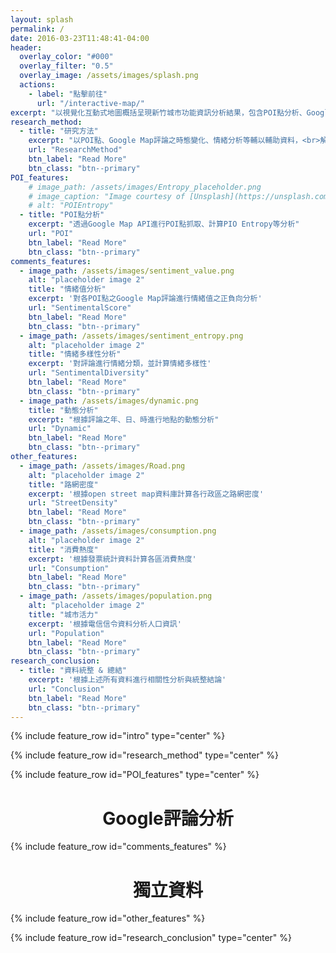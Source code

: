```yaml
---
layout: splash
permalink: /
date: 2016-03-23T11:48:41-04:00
header:
  overlay_color: "#000"
  overlay_filter: "0.5"
  overlay_image: /assets/images/splash.png
  actions:
    - label: "點擊前往"
      url: "/interactive-map/"
excerpt: "以視覺化互動式地圖概括呈現新竹城市功能資訊分析結果，包含POI點分析、Google評論情緒與動態分析、輔助資料等"
research_method:
  - title: "研究方法"
    excerpt: "以POI點、Google Map評論之時態變化、情緒分析等輔以輔助資料，<br>解析新竹各行政區之城市功能<br>請點入觀看研究方法細節與使用資料"
    url: "ResearchMethod"
    btn_label: "Read More"
    btn_class: "btn--primary"
POI_features:
    # image_path: /assets/images/Entropy_placeholder.png
    # image_caption: "Image courtesy of [Unsplash](https://unsplash.com/)"
    # alt: "POIEntropy"
  - title: "POI點分析"
    excerpt: "透過Google Map API進行POI點抓取、計算PIO Entropy等分析"
    url: "POI"
    btn_label: "Read More"
    btn_class: "btn--primary"
comments_features:
  - image_path: /assets/images/sentiment_value.png
    alt: "placeholder image 2"
    title: "情緒值分析"
    excerpt: '對各POI點之Google Map評論進行情緒值之正負向分析'
    url: "SentimentalScore"
    btn_label: "Read More"
    btn_class: "btn--primary"
  - image_path: /assets/images/sentiment_entropy.png
    alt: "placeholder image 2"
    title: "情緒多樣性分析"
    excerpt: '對評論進行情緒分類，並計算情緒多樣性'
    url: "SentimentalDiversity"
    btn_label: "Read More"
    btn_class: "btn--primary"
  - image_path: /assets/images/dynamic.png
    title: "動態分析"
    excerpt: "根據評論之年、日、時進行地點的動態分析"
    url: "Dynamic"
    btn_label: "Read More"
    btn_class: "btn--primary"
other_features:
  - image_path: /assets/images/Road.png
    alt: "placeholder image 2"
    title: "路網密度"
    excerpt: '根據open street map資料庫計算各行政區之路網密度'
    url: "StreetDensity"
    btn_label: "Read More"
    btn_class: "btn--primary"
  - image_path: /assets/images/consumption.png
    alt: "placeholder image 2"
    title: "消費熱度"
    excerpt: '根據發票統計資料計算各區消費熱度'
    url: "Consumption"
    btn_label: "Read More"
    btn_class: "btn--primary"
  - image_path: /assets/images/population.png
    alt: "placeholder image 2"
    title: "城市活力"
    excerpt: '根據電信信令資料分析人口資訊'
    url: "Population"
    btn_label: "Read More"
    btn_class: "btn--primary"
research_conclusion:
  - title: "資料統整 & 總結"
    excerpt: '根據上述所有資料進行相關性分析與統整結論'
    url: "Conclusion"
    btn_label: "Read More"
    btn_class: "btn--primary"
---
```


{% include feature_row id="intro" type="center" %}

{% include feature_row id="research_method" type="center" %}

<!-- <div style="text-align:center;"><h1>POI點分析</h1></div> -->
{% include feature_row id="POI_features" type="center" %}

<div style="text-align:center;"><h1>Google評論分析</h1></div>
{% include feature_row id="comments_features" %}

<div style="text-align:center;"><h1>獨立資料</h1></div>
{% include feature_row id="other_features" %}

{% include feature_row id="research_conclusion" type="center" %}